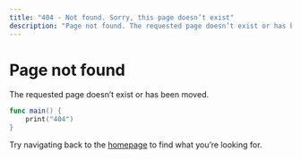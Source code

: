 ```yaml
---
title: "404 - Not found. Sorry, this page doesn’t exist"
description: "Page not found. The requested page doesn’t exist or has been moved."
---
```


# Page not found

The requested page doesn’t exist or has been moved.

```swift
func main() {
    print("404")
}
```

Try navigating back to the [homepage](/) to find what you’re looking for.

